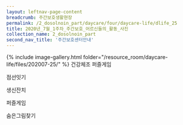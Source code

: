 ```yaml
--- 
layout: leftnav-page-content 
breadcrumb: 주간보호생활현장 
permalink: /2_dosolnoin_part/daycare/four/daycare-life/dlife_25
title: 2020년_7월_1주차_주간보호_어르신들의_활동_사진
collection_name: 2_dosolnoin_part
second_nav_title: '주간보호센터안내' 
---
```

{% include image-gallery.html folder="/resource_room/daycare-life/files/202007-25/" %}
건강체조
퍼즐게임

점선잇기

생신잔치

퍼즐게임

숨은그림찾기